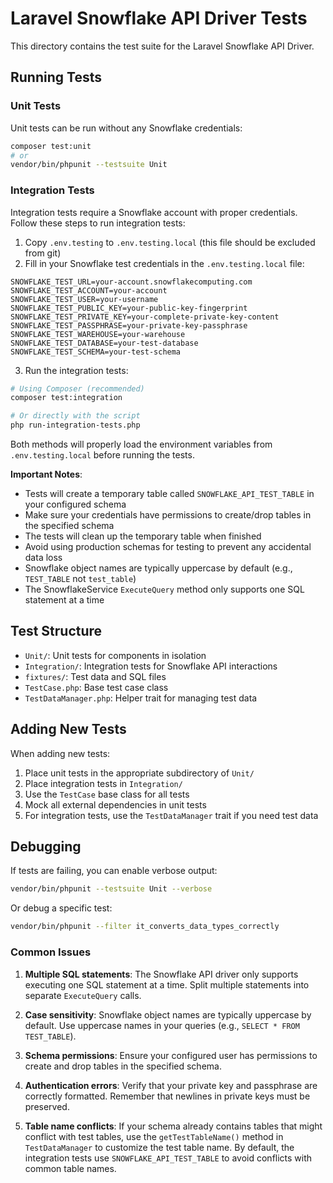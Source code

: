 # Laravel Snowflake API Driver Tests

This directory contains the test suite for the Laravel Snowflake API Driver.

## Running Tests

### Unit Tests

Unit tests can be run without any Snowflake credentials:

```bash
composer test:unit
# or
vendor/bin/phpunit --testsuite Unit
```

### Integration Tests

Integration tests require a Snowflake account with proper credentials. Follow these steps to run integration tests:

1. Copy `.env.testing` to `.env.testing.local` (this file should be excluded from git)
2. Fill in your Snowflake test credentials in the `.env.testing.local` file:

```
SNOWFLAKE_TEST_URL=your-account.snowflakecomputing.com
SNOWFLAKE_TEST_ACCOUNT=your-account
SNOWFLAKE_TEST_USER=your-username
SNOWFLAKE_TEST_PUBLIC_KEY=your-public-key-fingerprint
SNOWFLAKE_TEST_PRIVATE_KEY=your-complete-private-key-content
SNOWFLAKE_TEST_PASSPHRASE=your-private-key-passphrase
SNOWFLAKE_TEST_WAREHOUSE=your-warehouse
SNOWFLAKE_TEST_DATABASE=your-test-database
SNOWFLAKE_TEST_SCHEMA=your-test-schema
```

3. Run the integration tests:

```bash
# Using Composer (recommended)
composer test:integration

# Or directly with the script
php run-integration-tests.php
```

Both methods will properly load the environment variables from `.env.testing.local` before running the tests.

**Important Notes**:
- Tests will create a temporary table called `SNOWFLAKE_API_TEST_TABLE` in your configured schema
- Make sure your credentials have permissions to create/drop tables in the specified schema
- The tests will clean up the temporary table when finished
- Avoid using production schemas for testing to prevent any accidental data loss
- Snowflake object names are typically uppercase by default (e.g., `TEST_TABLE` not `test_table`)
- The SnowflakeService `ExecuteQuery` method only supports one SQL statement at a time

## Test Structure

- `Unit/`: Unit tests for components in isolation
- `Integration/`: Integration tests for Snowflake API interactions
- `fixtures/`: Test data and SQL files
- `TestCase.php`: Base test case class
- `TestDataManager.php`: Helper trait for managing test data

## Adding New Tests

When adding new tests:

1. Place unit tests in the appropriate subdirectory of `Unit/`
2. Place integration tests in `Integration/`
3. Use the `TestCase` base class for all tests
4. Mock all external dependencies in unit tests
5. For integration tests, use the `TestDataManager` trait if you need test data

## Debugging

If tests are failing, you can enable verbose output:

```bash
vendor/bin/phpunit --testsuite Unit --verbose
```

Or debug a specific test:

```bash
vendor/bin/phpunit --filter it_converts_data_types_correctly
```

### Common Issues

1. **Multiple SQL statements**: The Snowflake API driver only supports executing one SQL statement at a time. Split multiple statements into separate `ExecuteQuery` calls.

2. **Case sensitivity**: Snowflake object names are typically uppercase by default. Use uppercase names in your queries (e.g., `SELECT * FROM TEST_TABLE`).

3. **Schema permissions**: Ensure your configured user has permissions to create and drop tables in the specified schema.

4. **Authentication errors**: Verify that your private key and passphrase are correctly formatted. Remember that newlines in private keys must be preserved.

5. **Table name conflicts**: If your schema already contains tables that might conflict with test tables, use the `getTestTableName()` method in `TestDataManager` to customize the test table name. By default, the integration tests use `SNOWFLAKE_API_TEST_TABLE` to avoid conflicts with common table names. 